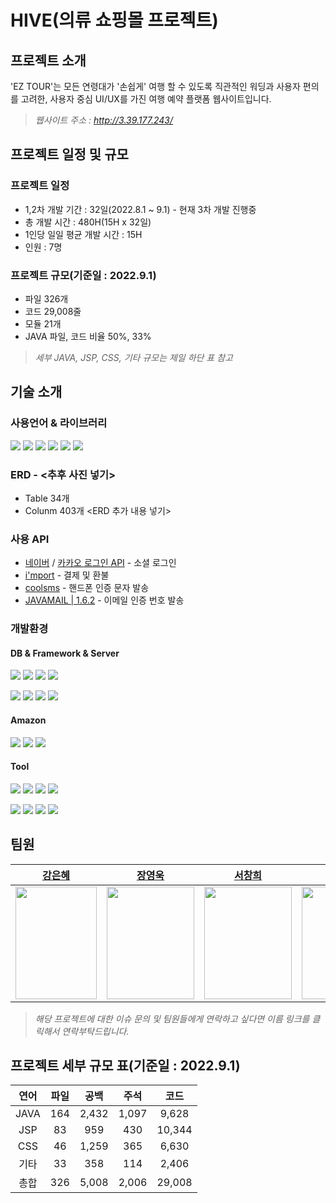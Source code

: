 # HIVE(의류 쇼핑몰 프로젝트)

## 프로젝트 소개
'EZ TOUR'는 모든 연령대가 '손쉽게' 여행 할 수 있도록 직관적인 워딩과 사용자 편의를 고려한, 사용자 중심 UI/UX를 가진 여행 예약 플랫폼 웹사이트입니다.
>*웹사이트 주소 : http://3.39.177.243/*

## 프로젝트 일정 및 규모
### 프로젝트 일정
* 1,2차 개발 기간 : 32일(2022.8.1 ~ 9.1) - 현재 3차 개발 진행중
* 총 개발 시간 : 480H(15H x 32일)
* 1인당 일일 평균 개발 시간 : 15H
* 인원 : 7명

### 프로젝트 규모(기준일 : 2022.9.1)
* 파일 326개
* 코드 29,008줄
* 모듈 21개
* JAVA 파일, 코드 비율 50%, 33%

>*세부 JAVA, JSP, CSS, 기타 규모는 제일 하단 표 참고*

## 기술 소개
### 사용언어 & 라이브러리
<img src="https://img.shields.io/badge/java | 11-007396?style=for-the-badge&logo=java&logoColor=white"> <img src="https://img.shields.io/badge/javascript | ES6-F7DF1E?style=for-the-badge&logo=javascript&logoColor=black"> <img src="https://img.shields.io/badge/html5-E34F26?style=for-the-badge&logo=html5&logoColor=white"> <img src="https://img.shields.io/badge/css3-1572B6?style=for-the-badge&logo=css3&logoColor=white"> 
<img src="https://img.shields.io/badge/ajax-0B2C4A?style=for-the-badge&logo=ajax&logoColor=white"> <img src="https://img.shields.io/badge/jquery | 1.1-0769AD?style=for-the-badge&logo=jquery&logoColor=black">
### ERD - <추후 사진 넣기> 
* Table 34개
* Colunm 403개
<ERD 추가 내용 넣기>
### 사용 API
* [네이버](https://developers.naver.com/docs/login/api/api.md) / [카카오 로그인 API](https://developers.kakao.com/docs/latest/ko/kakaologin/rest-api) - 소셜 로그인 
* [i'mport](https://api.iamport.kr/) - 결제 및 환불
* [coolsms](https://docs.coolsms.co.kr/api-reference/cash/getreceipt) - 핸드폰 인증 문자 발송
* [JAVAMAIL | 1.6.2](https://www.javadoc.io/doc/javax.mail/javax.mail-api/latest/javax/mail/package-summary.html) - 이메일 인증 번호 발송
### 개발환경
#### DB & Framework & Server 
<img src="https://img.shields.io/badge/Spring | 5.0.7-6DB33F?style=for-the-badge&logo=Spring&logoColor=white"> <img src="https://img.shields.io/badge/MyBatis | 3.5-26689A?style=for-the-badge&logo=&logoColor=white"> <img src="https://img.shields.io/badge/Spring Security | 5.4.2-6DB33F?style=for-the-badge&logo=Spring Security&logoColor=white"> <img src="https://img.shields.io/badge/Apache Tomcat | 9.0.52-C71A36?style=for-the-badge&logo=Apache Tomcat&logoColor=white">

<img src="https://img.shields.io/badge/MySQL | 8.0-4479A1?style=for-the-badge&logo=MySQL&logoColor=white"> <img src="https://img.shields.io/badge/Lombok | 1.18-DDB320?style=for-the-badge&logo=&logoColor=white"> <img src="https://img.shields.io/badge/mockito | 4.7-111324?style=for-the-badge&logo=&logoColor=white">  <img src="https://img.shields.io/badge/Maven-C71A36?style=for-the-badge&logo=&logoColor=white"> 

#### Amazon
<img src="https://img.shields.io/badge/Amazon EC2-FF9900?style=for-the-badge&logo=Amazon EC2&logoColor=white"> <img src="https://img.shields.io/badge/Amazon RDS-527FFF?style=for-the-badge&logo=Amazon RDS&logoColor=white"> <img src="https://img.shields.io/badge/Amazon AWS-232F3E?style=for-the-badge&logo=Amazon AWS&logoColor=white">
#### Tool
<img src="https://img.shields.io/badge/GitHub-181717?style=for-the-badge&logo=GitHub&logoColor=white"> <img src="https://img.shields.io/badge/Git-F05032?style=for-the-badge&logo=Git&logoColor=white"> <img src="https://img.shields.io/badge/Visual Studio Code-007ACC?style=for-the-badge&logo=Visual Studio Code&logoColor=white"> <img src="https://img.shields.io/badge/ERD Cloud-EEEEEE?style=for-the-badge&logo=ERDCloud&logoColor=white"> 

<img src="https://img.shields.io/badge/IntelliJ IDEA-000000?style=for-the-badge&logo=IntelliJ IDEA&logoColor=white"> <img src="https://img.shields.io/badge/Postman-FF6C37?style=for-the-badge&logo=Postman&logoColor=white"> <img src="https://img.shields.io/badge/Sourcetree-0052CC?style=for-the-badge&logo=Sourcetree&logoColor=white"> <img src="https://img.shields.io/badge/MySQL Workbench | 8.0-4479A1?style=for-the-badge&logo=MySQL&logoColor=white">



## 팀원
|[강은혜](https://github.com/Daniel0915)|[장영욱](https://github.com/carpediem3651)|[서창희](https://github.com/ch4570)|[김윤기](https://github.com/HyeKyungAhn)|[장민수](https://github.com/leejonghyun93)
|:---:|:---:|:---:|:---:|:---:|
|<img src = "https://user-images.githubusercontent.com/92190168/188759836-6705b38b-d81b-4c4d-8fdb-d7fb694e5a79.png" width="130" height="180">|<img src = "https://user-images.githubusercontent.com/92190168/188760118-910e1e97-f46f-415a-adf5-87bcd80eee65.png" width="140" height="180">|<img src = "https://user-images.githubusercontent.com/92190168/188760197-91439a47-dd70-4a2d-9d95-5ba2de75ff1a.png" width="140" height="180">|<img src = "https://user-images.githubusercontent.com/92190168/188760253-cf202158-d098-4546-8423-69ef708fb62d.png" width="140" height="180">|<img src = "https://user-images.githubusercontent.com/92190168/188760327-9cba80b2-e1a2-432a-b6f6-8df51f3f4b3c.png" width="140" height="180">|<img src = "https://user-images.githubusercontent.com/92190168/188760413-b1651f46-00be-4858-bd96-332531e264e1.png" width="140" height="180">|<img src = "https://user-images.githubusercontent.com/92190168/188760463-13a4f0dd-1c53-45cf-a617-369763a1a2c0.png" width="140" height="180">|
>*해당 프로젝트에 대한 이슈 문의 및 팀원들에게 연락하고 싶다면 이름 링크를 클릭해서 연락부탁드립니다.*
## 프로젝트 세부 규모 표(기준일 : 2022.9.1)
|연어|파일|공백|주석|코드|
|:---:|:---:|:---:|:---:|:---:|
|JAVA|164|2,432|1,097|9,628|
|JSP|83|959|430|10,344|
|CSS|46|1,259|365|6,630|
|기타|33|358|114|2,406|
|총합|326|5,008|2,006|29,008|





